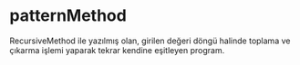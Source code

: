 # patternMethod
RecursiveMethod ile yazılmış olan, girilen değeri döngü halinde toplama ve çıkarma işlemi yaparak tekrar kendine eşitleyen program.
